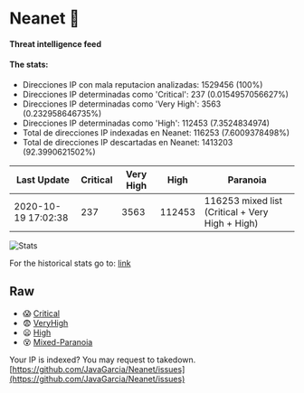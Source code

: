 # Neanet :hocho:
#### Threat intelligence feed
#### The stats:

- Direcciones IP con mala reputacion analizadas: 1529456 (100%)
- Direcciones IP determinadas como 'Critical':  237 (0.0154957056627%)
- Direcciones IP determinadas como 'Very High':  3563 (0.232958646735%)
- Direcciones IP determinadas como 'High':  112453 (7.3524834974)
- Total de direcciones IP indexadas en Neanet:  116253 (7.6009378498%)
- Total de direcciones IP descartadas en Neanet:  1413203 (92.3990621502%)

| Last Update | Critical | Very High | High | Paranoia |
| --- | --- | --- | --- | --- |
| 2020-10-19 17:02:38 | 237 | 3563 | 112453 | 116253 mixed list (Critical + Very High + High)|

![Stats](https://docs.google.com/spreadsheets/d/e/2PACX-1vSnaNMIXVabIpDJjufMlzH7poXnshF3mgd8Is1g9ytUEzVsP5my4Trn8f-xkoLLQ38xpL3HtmUexLo6/pubchart?oid=501124687&format=image)

For the historical stats go to: [link](/stats.csv)
## Raw
- :scream: [Critical](https://raw.githubusercontent.com/JavaGarcia/Neanet/master/blacklists/neanet_critical.txt)
- :fearful: [VeryHigh](https://raw.githubusercontent.com/JavaGarcia/Neanet/master/blacklists/neanet_veryHigh.txtt)
- :frowning: [High](https://raw.githubusercontent.com/JavaGarcia/Neanet/master/blacklists/neanet_high.txt)
- :dizzy_face: [Mixed-Paranoia](https://raw.githubusercontent.com/JavaGarcia/Neanet/master/blacklists/neanet_all.txt)


Your IP is indexed? You may request to takedown. [https://github.com/JavaGarcia/Neanet/issues](https://github.com/JavaGarcia/Neanet/issues)




















































































































































































































































































































































































































































































































































































































































































































































































































































































































































































































































































































































































































































































































































































































































































































































































